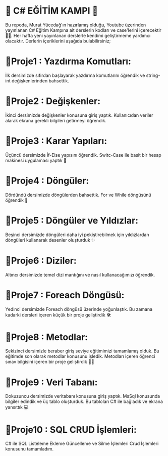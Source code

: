 # 🚀 C# EĞİTİM KAMPI 🦾

Bu repoda, Murat Yücedağ'ın hazırlamış olduğu, Youtube üzerinden yayınlanan C# Eğitim Kampına ait derslerin kodları ve case'lerini içerecektir 👨‍💻. Her hafta yeni yayınlanan derslerle kendimi geliştirmeme yardımcı olacaktır. Derlerin içeriklerini aşağıda bulabilirsiniz;

# 📍Proje1 : Yazdırma Komutları:
İlk dersimizde sıfırdan başlayarak yazdırma komutlarını öğrendik ve string-int değişkenlerinden bahsettik.

# 📍Proje2 : Değişkenler:
İkinci dersimizde değişkenler konusuna giriş yaptık. Kullanıcıdan veriler alarak ekrana gerekli bilgileri getirmeyi öğrendik.

# 📍Proje3 : Karar Yapıları:
Üçüncü dersimizde İf-Else yapısını öğrendik. Switc-Case ile basit bir hesap makinesi uygulaması yaptık 🔢

# 📍Proje4 : Döngüler:
Dördündü dersimizde döngülerden bahsettik. For ve While döngüsünü öğrendik 🔄

# 📍Proje5 : Döngüler ve Yıldızlar:
Beşinci dersimizde döngüleri daha iyi pekiştirebilmek için yıldızlardan döngüleri kullanarak desenler oluşturduk ✨

# 📍Proje6 : Diziler:
Altıncı dersimizde temel dizi mantığını ve nasıl kullanacağımızı öğrendik.

# 📍Proje7 : Foreach Döngüsü:
Yedinci dersimizde Foreach döngüsü üzerinde yoğunlaştık. Bu zamana kadarki dersleri içeren küçük bir proje geliştirdik 🛠️

# 📍Proje8 : Metodlar:
Sekizinci dersimizle beraber giriş seviye eğitimimizi tamamlamış olduk. Bu eğitimde son olarak metodlar konusunu işledik. Metodları içeren öğrenci sınav bilgisini içeren bir proje geliştirdik 👨‍🎓

# 📍Proje9 : Veri Tabanı:
Dokuzuncu dersimizde veritabanı konusuna giriş yaptık. MsSql konusunda bilgiler edindik ve üç tablo oluşturduk. Bu tabloları C# ile bağladık ve ekrana yansıttık 💻

# 📍Proje10 : SQL CRUD İşlemleri:
C# ile SQL Listeleme Ekleme Güncelleme ve Silme İşlemleri Crud İşlemleri konusunu tamamladım.
